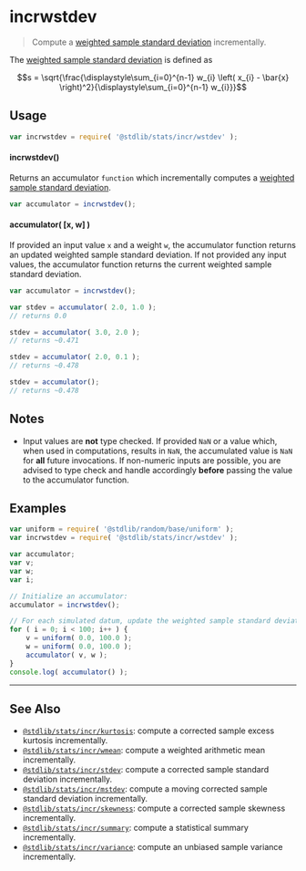 <!--

@license Apache-2.0

Copyright (c) 2025 The Stdlib Authors.

Licensed under the Apache License, Version 2.0 (the "License");
you may not use this file except in compliance with the License.
You may obtain a copy of the License at

   http://www.apache.org/licenses/LICENSE-2.0

Unless required by applicable law or agreed to in writing, software
distributed under the License is distributed on an "AS IS" BASIS,
WITHOUT WARRANTIES OR CONDITIONS OF ANY KIND, either express or implied.
See the License for the specific language governing permissions and
limitations under the License.

-->

# incrwstdev

> Compute a [weighted sample standard deviation][weighted-standard-deviation] incrementally.

<section class="intro">

The [weighted sample standard deviation][weighted-standard-deviation] is defined as

<!-- <equation class="equation" label="eq:weighted_standard_deviation" align="center" raw="s = \sqrt{\frac{\displaystyle\sum_{i=0}^{n-1} w_{i} \left( x_{i} - \bar{x} \right)^2}{\displaystyle\sum_{i=0}^{n-1} w_{i}}}" alt="Equation for the weighted sample standard deviation."> -->

```math
s = \sqrt{\frac{\displaystyle\sum_{i=0}^{n-1} w_{i} \left( x_{i} - \bar{x} \right)^2}{\displaystyle\sum_{i=0}^{n-1} w_{i}}}
```

<!-- <div class="equation" align="center" data-raw-text="s = \sqrt{\frac{\displaystyle\sum_{i=0}^{n-1} w_{i} \left( x_{i} - \bar{x} \right)^2}{\displaystyle\sum_{i=0}^{n-1} w_{i}}}" data-equation="eq:weighted_standard_deviation">
    <img src="https://cdn.jsdelivr.net/gh/stdlib-js/stdlib@adbea9806383f70c982e3191475c874efba1296b/lib/node_modules/@stdlib/stats/incr/wstdev/docs/img/equation_weighted_standard_deviation.svg" alt="Equation for the weighted sample standard deviation.">
    <br>
</div> -->

<!-- </equation> -->

</section>

<!-- /.intro -->

<section class="usage">

## Usage

```javascript
var incrwstdev = require( '@stdlib/stats/incr/wstdev' );
```

#### incrwstdev()

Returns an accumulator `function` which incrementally computes a [weighted sample standard deviation][weighted-standard-deviation].

```javascript
var accumulator = incrwstdev();
```

#### accumulator( \[x, w] )

If provided an input value `x` and a weight `w`, the accumulator function returns an updated weighted sample standard deviation. If not provided any input values, the accumulator function returns the current weighted sample standard deviation.

```javascript
var accumulator = incrwstdev();

var stdev = accumulator( 2.0, 1.0 );
// returns 0.0

stdev = accumulator( 3.0, 2.0 );
// returns ~0.471

stdev = accumulator( 2.0, 0.1 );
// returns ~0.478

stdev = accumulator();
// returns ~0.478
```

</section>

<!-- /.usage -->

<section class="notes">

## Notes

-   Input values are **not** type checked. If provided `NaN` or a value which, when used in computations, results in `NaN`, the accumulated value is `NaN` for **all** future invocations. If non-numeric inputs are possible, you are advised to type check and handle accordingly **before** passing the value to the accumulator function.

</section>

<!-- /.notes -->

<section class="examples">

## Examples

<!-- eslint no-undef: "error" -->

```javascript
var uniform = require( '@stdlib/random/base/uniform' );
var incrwstdev = require( '@stdlib/stats/incr/wstdev' );

var accumulator;
var v;
var w;
var i;

// Initialize an accumulator:
accumulator = incrwstdev();

// For each simulated datum, update the weighted sample standard deviation...
for ( i = 0; i < 100; i++ ) {
    v = uniform( 0.0, 100.0 );
    w = uniform( 0.0, 100.0 );
    accumulator( v, w );
}
console.log( accumulator() );
```

</section>

<!-- /.examples -->

<!-- Section for related `stdlib` packages. Do not manually edit this section, as it is automatically populated. -->

<section class="related">

* * *

## See Also

-   <span class="package-name">[`@stdlib/stats/incr/kurtosis`][@stdlib/stats/incr/kurtosis]</span><span class="delimiter">: </span><span class="description">compute a corrected sample excess kurtosis incrementally.</span>
-   <span class="package-name">[`@stdlib/stats/incr/wmean`][@stdlib/stats/incr/wmean]</span><span class="delimiter">: </span><span class="description">compute a weighted arithmetic mean incrementally.</span>
-   <span class="package-name">[`@stdlib/stats/incr/stdev`][@stdlib/stats/incr/stdev]</span><span class="delimiter">: </span><span class="description">compute a corrected sample standard deviation incrementally.</span>
-   <span class="package-name">[`@stdlib/stats/incr/mstdev`][@stdlib/stats/incr/mstdev]</span><span class="delimiter">: </span><span class="description">compute a moving corrected sample standard deviation incrementally.</span>
-   <span class="package-name">[`@stdlib/stats/incr/skewness`][@stdlib/stats/incr/skewness]</span><span class="delimiter">: </span><span class="description">compute a corrected sample skewness incrementally.</span>
-   <span class="package-name">[`@stdlib/stats/incr/summary`][@stdlib/stats/incr/summary]</span><span class="delimiter">: </span><span class="description">compute a statistical summary incrementally.</span>
-   <span class="package-name">[`@stdlib/stats/incr/variance`][@stdlib/stats/incr/variance]</span><span class="delimiter">: </span><span class="description">compute an unbiased sample variance incrementally.</span>

</section>

<!-- /.related -->

<!-- Section for all links. Make sure to keep an empty line after the `section` element and another before the `/section` close. -->

<section class="links">

[weighted-standard-deviation]: https://en.wikipedia.org/wiki/Weighted_arithmetic_mean#Weighted_sample_variance

<!-- <related-links> -->

[@stdlib/stats/incr/kurtosis]: https://github.com/stdlib-js/stdlib/tree/develop/lib/node_modules/%40stdlib/stats/incr/kurtosis

[@stdlib/stats/incr/wmean]: https://github.com/stdlib-js/stdlib/tree/develop/lib/node_modules/%40stdlib/stats/incr/wmean

[@stdlib/stats/incr/stdev]: https://github.com/stdlib-js/stdlib/tree/develop/lib/node_modules/%40stdlib/stats/incr/stdev

[@stdlib/stats/incr/mstdev]: https://github.com/stdlib-js/stdlib/tree/develop/lib/node_modules/%40stdlib/stats/incr/mstdev

[@stdlib/stats/incr/skewness]: https://github.com/stdlib-js/stdlib/tree/develop/lib/node_modules/%40stdlib/stats/incr/skewness

[@stdlib/stats/incr/summary]: https://github.com/stdlib-js/stdlib/tree/develop/lib/node_modules/%40stdlib/stats/incr/summary

[@stdlib/stats/incr/variance]: https://github.com/stdlib-js/stdlib/tree/develop/lib/node_modules/%40stdlib/stats/incr/variance

<!-- </related-links> -->

</section>

<!-- /.links -->
